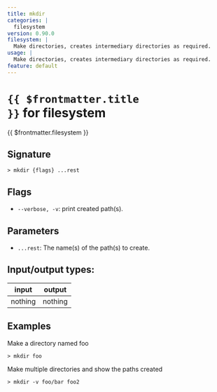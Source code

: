 ```yaml
---
title: mkdir
categories: |
  filesystem
version: 0.90.0
filesystem: |
  Make directories, creates intermediary directories as required.
usage: |
  Make directories, creates intermediary directories as required.
feature: default
---
```


<!-- This file is automatically generated. Please edit the command in https://github.com/nushell/nushell instead. -->

# <code>{{ $frontmatter.title }}</code> for filesystem

<div class='command-title'>{{ $frontmatter.filesystem }}</div>

## Signature

`> mkdir {flags} ...rest`

## Flags

- `--verbose, -v`: print created path(s).

## Parameters

- `...rest`: The name(s) of the path(s) to create.

## Input/output types:

| input   | output  |
| ------- | ------- |
| nothing | nothing |

## Examples

Make a directory named foo

```nu
> mkdir foo

```

Make multiple directories and show the paths created

```nu
> mkdir -v foo/bar foo2

```
